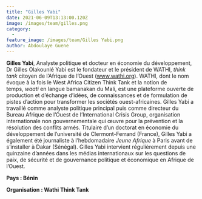```yaml
---
title: "Gilles Yabi"
date: 2021-06-09T13:13:00.120Z
image: /images/team/gilles.png
category:
  - 
feature_image: /images/team/Gilles Yabi.png
author: Abdoulaye Guene
---
```

**Gilles  Yabi**, Analyste politique et docteur en économie du développement, Dr Gilles Olakounlé Yabi est le fondateur et le président de WATHI, *think tank* citoyen de l’Afrique de l’Ouest (www.wathi.org). WATHI, dont le nom évoque à la fois le West Africa Citizen Think Tank et la notion de temps, *waati* en langue bamanakan du Mali, est une plateforme ouverte de production et d’échange d’idées, de connaissances et de formulation de pistes d’action pour transformer les sociétés ouest-africaines. Gilles Yabi a travaillé comme analyste politique principal puis comme directeur du Bureau Afrique de l’Ouest de l’International Crisis Group, organisation internationale non gouvernementale qui œuvre pour la prévention et la résolution des conflits armés. Titulaire d’un doctorat en économie du développement de l’université de Clermont-Ferrand (France), Gilles Yabi a également été journaliste à l’hebdomadaire *Jeune Afrique* à Paris avant de s’installer à Dakar (Sénégal). Gilles Yabi intervient régulièrement depuis une quinzaine d’années dans les médias internationaux sur les questions de paix, de sécurité et de gouvernance politique et économique en Afrique de l’Ouest.

**Pays : Bénin** 

**Organisation : Wathi Think Tank**

